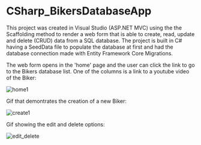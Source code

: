 # CSharp_BikersDatabaseApp

This project was created in Visual Studio (ASP.NET MVC) using the the Scaffolding method to render a web form that is able to create, read, update and delete (CRUD) data from a SQL database. The project is built in C# having a SeedData file to populate the database at first and had the database connection made with Entity Framework Core Migrations.


The web form opens in the 'home' page and the user can click the link to go to the Bikers database list. One of the columns is a link to a youtube video of the Biker:


![home1](https://user-images.githubusercontent.com/53241664/79169635-c960ea80-7da1-11ea-8a73-ad5f22dad674.gif)


Gif that demontrates the creation of a new Biker:


![create1](https://user-images.githubusercontent.com/53241664/79169651-db428d80-7da1-11ea-9aa9-bf1a21f34b08.gif)


Gif showing the edit and delete options:

![edit_delete](https://user-images.githubusercontent.com/53241664/79169699-f57c6b80-7da1-11ea-8a0a-fb2e431ade9e.gif)
